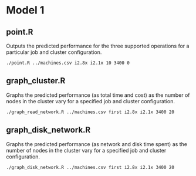 # Model 1

## point.R

Outputs the predicted performance for the three supported operations for a
particular job and cluster configuration.

`./point.R ../machines.csv i2.8x i2.1x 10 3400 0`

## graph_cluster.R

Graphs the predicted performance (as total time and cost) as the number of
nodes in the cluster vary for a specified job and cluster configuration.

`./graph_read_network.R ../machines.csv first i2.8x i2.1x 3400 20`

## graph_disk_network.R

Graphs the predicted performance (as network and disk time spent) as the number
of nodes in the cluster vary for a specified job and cluster configuration.

`./graph_disk_network.R ../machines.csv first i2.8x i2.1x 3400 20`

